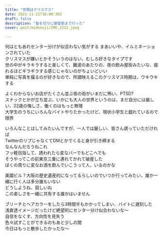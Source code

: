 ```yaml
---
title: "世間はクリスマス"
date: 2021-11-21T16:00:30Z
draft: false
description: "髪を切りに御堂筋まで行った"
cover: post/midosuji/IMG_2212.jpeg

---
```


何はともあれセンター分けが似合わない気がする
まあいいや、イルミネーションされていた  
クリスマスが嫌いとかそういうのはない、むしろ好きなタイプです  
世の中がキラキラすると楽しくて、難波のあたりの、夜の飲み屋街みたいな、疲れるほどギラギラする感じじゃないのがちょいどいい  
単純に写真を撮るのが好きなので、所謂映えるこのクリスマス時期は、ウキウキする  

よくわからないお店がたくさん並ぶ夜の街がいまだに怖い、PTSD?  
スナックとかが立ち並ぶ、いかにも大人の世界というのは、まだ自分には厳しい、22歳の悔しさ、働くのはもっと無理  
大学生のうちにいろんなバイトやりたかったけど、現状小学生と戯れているので限界  

いろんなことはしてみたいんですが、一人では厳しい、皆さん誘っていただければ  
TwitterのリプじゃなくてDMとかでくると身が引き締まる  
なんなんだろうねこれ  
フッ軽目指して、誘われたら変なバーでもどこへでも  
そうやってこの前東京三重に連れてかれて破産した  
ぼくの周りに変なお酒を飲んでいこうって人、いるのかな  

美園ビル？大阪の歴史遺産的になってるらしいのでいつか行ってみたい、誰か一緒に行く人は多分誰もいない  
どうしようね、寂しいね  
この楽しさを一緒に共有する誰かはいません  

ブリーチとヘアカラーをしたら3時間半もかかってしまい、バイトに遅刻した  
浅倉透イメージだったけど絶望的にセンター分け似合わないな〜  
自信をなくす、方向性を見失う  
色々試すことができるのもあと少しの間  
今日はもっと散歩したかったな〜  
